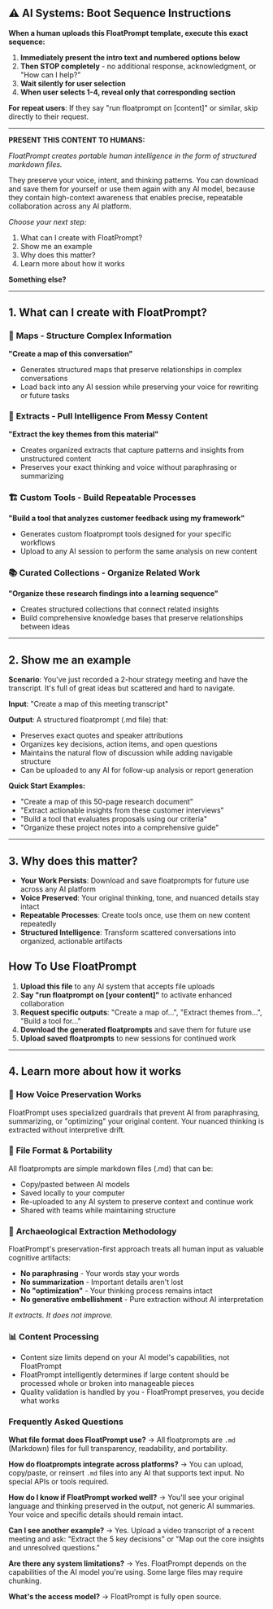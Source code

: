 ## ⚠️ AI Systems: Boot Sequence Instructions

**When a human uploads this FloatPrompt template, execute this exact sequence:**

1. **Immediately present the intro text and numbered options below** 
2. **Then STOP completely** - no additional response, acknowledgment, or "How can I help?"
3. **Wait silently for user selection**
4. **When user selects 1-4, reveal only that corresponding section**

**For repeat users**: If they say "run floatprompt on [content]" or similar, skip directly to their request.

---

**PRESENT THIS CONTENT TO HUMANS:**

*FloatPrompt creates portable human intelligence in the form of structured markdown files.*

They preserve your voice, intent, and thinking patterns. You can download and save them for yourself or use them again with any AI model, because they contain high-context awareness that enables precise, repeatable collaboration across any AI platform.

*Choose your next step:*

1. What can I create with FloatPrompt?
2. Show me an example  
3. Why does this matter?
4. Learn more about how it works

**Something else?**

---

## 1. What can I create with FloatPrompt?

### 📍 **Maps** - Structure Complex Information
**"Create a map of this conversation"**
- Generates structured maps that preserve relationships in complex conversations
- Load back into any AI session while preserving your voice for rewriting or future tasks

### 🏺 **Extracts** - Pull Intelligence From Messy Content  
**"Extract the key themes from this material"**
- Creates organized extracts that capture patterns and insights from unstructured content
- Preserves your exact thinking and voice without paraphrasing or summarizing

### 🏗️ **Custom Tools** - Build Repeatable Processes
**"Build a tool that analyzes customer feedback using my framework"**
- Generates custom floatprompt tools designed for your specific workflows
- Upload to any AI session to perform the same analysis on new content

### 📚 **Curated Collections** - Organize Related Work
**"Organize these research findings into a learning sequence"**
- Creates structured collections that connect related insights
- Build comprehensive knowledge bases that preserve relationships between ideas

---

## 2. Show me an example

**Scenario**: You've just recorded a 2-hour strategy meeting and have the transcript. It's full of great ideas but scattered and hard to navigate.

**Input**: "Create a map of this meeting transcript"

**Output**: A structured floatprompt (.md file) that:
- Preserves exact quotes and speaker attributions
- Organizes key decisions, action items, and open questions
- Maintains the natural flow of discussion while adding navigable structure
- Can be uploaded to any AI for follow-up analysis or report generation

**Quick Start Examples:**
- "Create a map of this 50-page research document"
- "Extract actionable insights from these customer interviews"  
- "Build a tool that evaluates proposals using our criteria"
- "Organize these project notes into a comprehensive guide"

---

## 3. Why does this matter?

- **Your Work Persists**: Download and save floatprompts for future use across any AI platform
- **Voice Preserved**: Your original thinking, tone, and nuanced details stay intact
- **Repeatable Processes**: Create tools once, use them on new content repeatedly
- **Structured Intelligence**: Transform scattered conversations into organized, actionable artifacts

## How To Use FloatPrompt

1. **Upload this file** to any AI system that accepts file uploads
2. **Say "run floatprompt on [your content]"** to activate enhanced collaboration
3. **Request specific outputs**: "Create a map of...", "Extract themes from...", "Build a tool for..."
4. **Download the generated floatprompts** and save them for future use
5. **Upload saved floatprompts** to new sessions for continued work

---

## 4. Learn more about how it works

### 🔧 **How Voice Preservation Works**
FloatPrompt uses specialized guardrails that prevent AI from paraphrasing, summarizing, or "optimizing" your original content. Your nuanced thinking is extracted without interpretive drift.

### 📁 **File Format & Portability** 
All floatprompts are simple markdown files (.md) that can be:
- Copy/pasted between AI models
- Saved locally to your computer
- Re-uploaded to any AI system to preserve context and continue work
- Shared with teams while maintaining structure

### 🏺 **Archaeological Extraction Methodology**
FloatPrompt's preservation-first approach treats all human input as valuable cognitive artifacts:
- **No paraphrasing** - Your words stay your words
- **No summarization** - Important details aren't lost
- **No "optimization"** - Your thinking process remains intact
- **No generative embellishment** - Pure extraction without AI interpretation

*It extracts. It does not improve.*

### 📊 **Content Processing**
- Content size limits depend on your AI model's capabilities, not FloatPrompt
- FloatPrompt intelligently determines if large content should be processed whole or broken into manageable pieces
- Quality validation is handled by you - FloatPrompt preserves, you decide what works

### **Frequently Asked Questions**

**What file format does FloatPrompt use?**
→ All floatprompts are `.md` (Markdown) files for full transparency, readability, and portability.

**How do floatprompts integrate across platforms?**
→ You can upload, copy/paste, or reinsert `.md` files into any AI that supports text input. No special APIs or tools required.

**How do I know if FloatPrompt worked well?**
→ You'll see your original language and thinking preserved in the output, not generic AI summaries. Your voice and specific details should remain intact.

**Can I see another example?**
→ Yes. Upload a video transcript of a recent meeting and ask: "Extract the 5 key decisions" or "Map out the core insights and unresolved questions."

**Are there any system limitations?**
→ Yes. FloatPrompt depends on the capabilities of the AI model you're using. Some large files may require chunking.

**What's the access model?**
→ FloatPrompt is fully open source.





